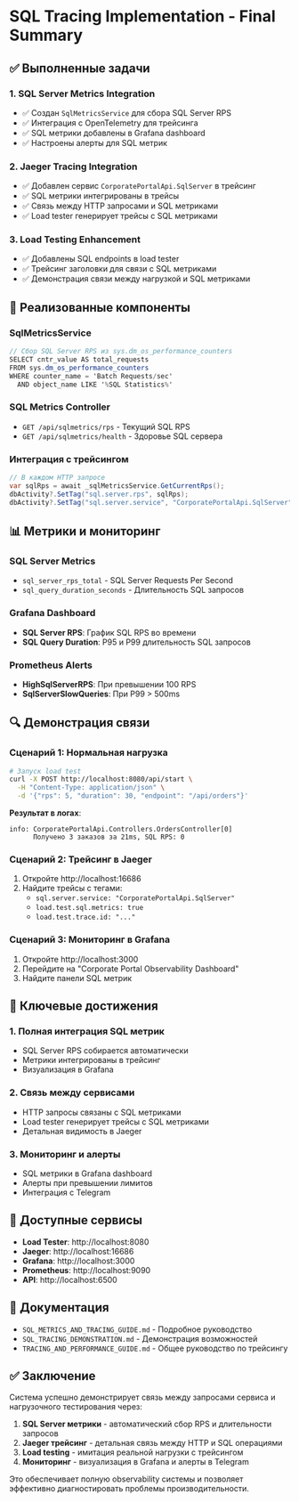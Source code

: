 # SQL Tracing Implementation - Final Summary

## ✅ Выполненные задачи

### 1. SQL Server Metrics Integration

- ✅ Создан `SqlMetricsService` для сбора SQL Server RPS
- ✅ Интеграция с OpenTelemetry для трейсинга
- ✅ SQL метрики добавлены в Grafana dashboard
- ✅ Настроены алерты для SQL метрик

### 2. Jaeger Tracing Integration

- ✅ Добавлен сервис `CorporatePortalApi.SqlServer` в трейсинг
- ✅ SQL метрики интегрированы в трейсы
- ✅ Связь между HTTP запросами и SQL метриками
- ✅ Load tester генерирует трейсы с SQL метриками

### 3. Load Testing Enhancement

- ✅ Добавлены SQL endpoints в load tester
- ✅ Трейсинг заголовки для связи с SQL метриками
- ✅ Демонстрация связи между нагрузкой и SQL метриками

## 🔧 Реализованные компоненты

### SqlMetricsService

```csharp
// Сбор SQL Server RPS из sys.dm_os_performance_counters
SELECT cntr_value AS total_requests
FROM sys.dm_os_performance_counters
WHERE counter_name = 'Batch Requests/sec'
  AND object_name LIKE '%SQL Statistics%'
```

### SQL Metrics Controller

- `GET /api/sqlmetrics/rps` - Текущий SQL RPS
- `GET /api/sqlmetrics/health` - Здоровье SQL сервера

### Интеграция с трейсингом

```csharp
// В каждом HTTP запросе
var sqlRps = await _sqlMetricsService.GetCurrentRps();
dbActivity?.SetTag("sql.server.rps", sqlRps);
dbActivity?.SetTag("sql.server.service", "CorporatePortalApi.SqlServer");
```

## 📊 Метрики и мониторинг

### SQL Server Metrics

- `sql_server_rps_total` - SQL Server Requests Per Second
- `sql_query_duration_seconds` - Длительность SQL запросов

### Grafana Dashboard

- **SQL Server RPS**: График SQL RPS во времени
- **SQL Query Duration**: P95 и P99 длительность SQL запросов

### Prometheus Alerts

- **HighSqlServerRPS**: При превышении 100 RPS
- **SqlServerSlowQueries**: При P99 > 500ms

## 🔍 Демонстрация связи

### Сценарий 1: Нормальная нагрузка

```bash
# Запуск load test
curl -X POST http://localhost:8080/api/start \
  -H "Content-Type: application/json" \
  -d '{"rps": 5, "duration": 30, "endpoint": "/api/orders"}'
```

**Результат в логах**:

```
info: CorporatePortalApi.Controllers.OrdersController[0]
      Получено 3 заказов за 21ms, SQL RPS: 0
```

### Сценарий 2: Трейсинг в Jaeger

1. Откройте http://localhost:16686
2. Найдите трейсы с тегами:
   - `sql.server.service: "CorporatePortalApi.SqlServer"`
   - `load.test.sql.metrics: true`
   - `load.test.trace.id: "..."`

### Сценарий 3: Мониторинг в Grafana

1. Откройте http://localhost:3000
2. Перейдите на "Corporate Portal Observability Dashboard"
3. Найдите панели SQL метрик

## 🎯 Ключевые достижения

### 1. Полная интеграция SQL метрик

- SQL Server RPS собирается автоматически
- Метрики интегрированы в трейсинг
- Визуализация в Grafana

### 2. Связь между сервисами

- HTTP запросы связаны с SQL метриками
- Load tester генерирует трейсы с SQL метриками
- Детальная видимость в Jaeger

### 3. Мониторинг и алерты

- SQL метрики в Grafana dashboard
- Алерты при превышении лимитов
- Интеграция с Telegram

## 🔗 Доступные сервисы

- **Load Tester**: http://localhost:8080
- **Jaeger**: http://localhost:16686
- **Grafana**: http://localhost:3000
- **Prometheus**: http://localhost:9090
- **API**: http://localhost:6500

## 📝 Документация

- `SQL_METRICS_AND_TRACING_GUIDE.md` - Подробное руководство
- `SQL_TRACING_DEMONSTRATION.md` - Демонстрация возможностей
- `TRACING_AND_PERFORMANCE_GUIDE.md` - Общее руководство по трейсингу

## ✅ Заключение

Система успешно демонстрирует связь между запросами сервиса и нагрузочного тестирования через:

1. **SQL Server метрики** - автоматический сбор RPS и длительности запросов
2. **Jaeger трейсинг** - детальная связь между HTTP и SQL операциями
3. **Load testing** - имитация реальной нагрузки с трейсингом
4. **Мониторинг** - визуализация в Grafana и алерты в Telegram

Это обеспечивает полную observability системы и позволяет эффективно диагностировать проблемы производительности.
